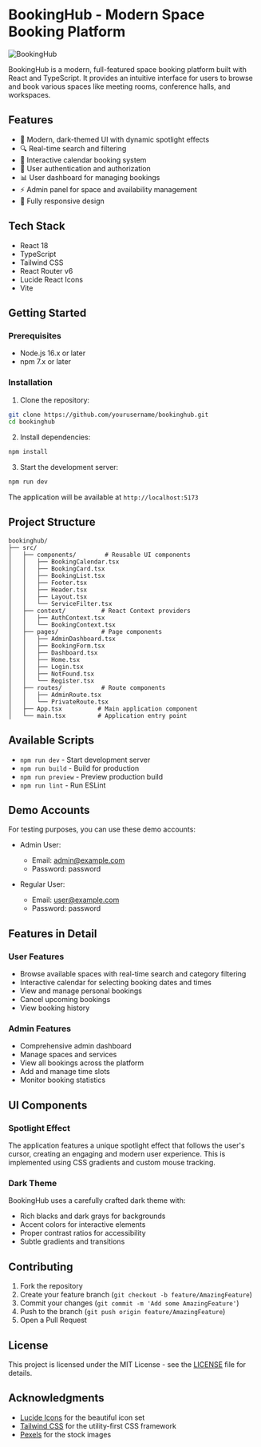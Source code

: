 # BookingHub - Modern Space Booking Platform

![BookingHub](https://www.pexels.com/photo/group-of-people-on-a-conference-room-1181406/)

BookingHub is a modern, full-featured space booking platform built with React and TypeScript. It provides an intuitive interface for users to browse and book various spaces like meeting rooms, conference halls, and workspaces.

## Features

- 🎨 Modern, dark-themed UI with dynamic spotlight effects
- 🔍 Real-time search and filtering
- 📅 Interactive calendar booking system
- 👤 User authentication and authorization
- 📊 User dashboard for managing bookings
- ⚡ Admin panel for space and availability management
- 📱 Fully responsive design

## Tech Stack

- React 18
- TypeScript
- Tailwind CSS
- React Router v6
- Lucide React Icons
- Vite

## Getting Started

### Prerequisites

- Node.js 16.x or later
- npm 7.x or later

### Installation

1. Clone the repository:
```bash
git clone https://github.com/yourusername/bookinghub.git
cd bookinghub
```

2. Install dependencies:
```bash
npm install
```

3. Start the development server:
```bash
npm run dev
```

The application will be available at `http://localhost:5173`

## Project Structure

```
bookinghub/
├── src/
│   ├── components/        # Reusable UI components
│   │   ├── BookingCalendar.tsx
│   │   ├── BookingCard.tsx
│   │   ├── BookingList.tsx
│   │   ├── Footer.tsx
│   │   ├── Header.tsx
│   │   ├── Layout.tsx
│   │   └── ServiceFilter.tsx
│   ├── context/          # React Context providers
│   │   ├── AuthContext.tsx
│   │   └── BookingContext.tsx
│   ├── pages/            # Page components
│   │   ├── AdminDashboard.tsx
│   │   ├── BookingForm.tsx
│   │   ├── Dashboard.tsx
│   │   ├── Home.tsx
│   │   ├── Login.tsx
│   │   ├── NotFound.tsx
│   │   └── Register.tsx
│   ├── routes/           # Route components
│   │   ├── AdminRoute.tsx
│   │   └── PrivateRoute.tsx
│   ├── App.tsx          # Main application component
│   └── main.tsx         # Application entry point
```

## Available Scripts

- `npm run dev` - Start development server
- `npm run build` - Build for production
- `npm run preview` - Preview production build
- `npm run lint` - Run ESLint

## Demo Accounts

For testing purposes, you can use these demo accounts:

- Admin User:
  - Email: admin@example.com
  - Password: password

- Regular User:
  - Email: user@example.com
  - Password: password

## Features in Detail

### User Features

- Browse available spaces with real-time search and category filtering
- Interactive calendar for selecting booking dates and times
- View and manage personal bookings
- Cancel upcoming bookings
- View booking history

### Admin Features

- Comprehensive admin dashboard
- Manage spaces and services
- View all bookings across the platform
- Add and manage time slots
- Monitor booking statistics

## UI Components

### Spotlight Effect

The application features a unique spotlight effect that follows the user's cursor, creating an engaging and modern user experience. This is implemented using CSS gradients and custom mouse tracking.

### Dark Theme

BookingHub uses a carefully crafted dark theme with:
- Rich blacks and dark grays for backgrounds
- Accent colors for interactive elements
- Proper contrast ratios for accessibility
- Subtle gradients and transitions

## Contributing

1. Fork the repository
2. Create your feature branch (`git checkout -b feature/AmazingFeature`)
3. Commit your changes (`git commit -m 'Add some AmazingFeature'`)
4. Push to the branch (`git push origin feature/AmazingFeature`)
5. Open a Pull Request

## License

This project is licensed under the MIT License - see the [LICENSE](LICENSE) file for details.

## Acknowledgments

- [Lucide Icons](https://lucide.dev/) for the beautiful icon set
- [Tailwind CSS](https://tailwindcss.com/) for the utility-first CSS framework
- [Pexels](https://www.pexels.com/) for the stock images